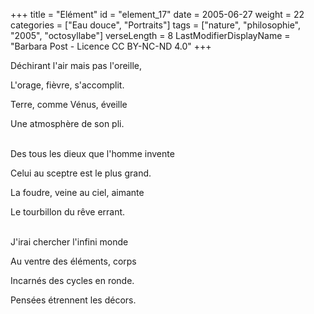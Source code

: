 +++
title = "Elément"
id = "element_17"
date = 2005-06-27
weight = 22
categories = ["Eau douce", "Portraits"]
tags = ["nature", "philosophie", "2005", "octosyllabe"]
verseLength = 8
LastModifierDisplayName = "Barbara Post - Licence CC BY-NC-ND 4.0"
+++

Déchirant l'air mais pas l'oreille,

L'orage, fièvre, s'accomplit.

Terre, comme Vénus, éveille

Une atmosphère de son pli.

 \
Des tous les dieux que l'homme invente

Celui au sceptre est le plus grand.

La foudre, veine au ciel, aimante

Le tourbillon du rêve errant.

 \
J'irai chercher l'infini monde

Au ventre des éléments, corps

Incarnés des cycles en ronde.

Pensées étrennent les décors.

